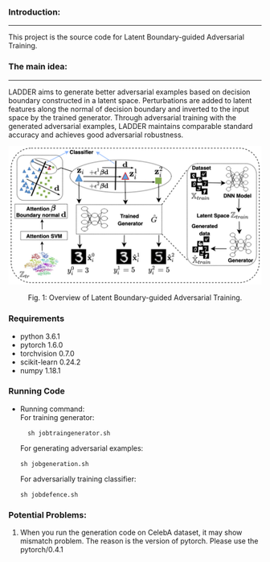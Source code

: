 ### Introduction:
---
This project is the source code for Latent Boundary-guided Adversarial Training.


### The main idea:
---
LADDER aims to generate better adversarial examples based on decision boundary constructed in a latent space. Perturbations are added to latent features along the normal of decision boundary and inverted to the input space by the trained generator. Through adversarial training with the generated adversarial examples, LADDER maintains comparable standard accuracy and achieves good adversarial robustness.  


<center>

![image](flowchart.png)

Fig. 1: Overview of Latent Boundary-guided Adversarial Training.
</center>


### Requirements
- python 3.6.1
- pytorch 1.6.0
- torchvision 0.7.0
- scikit-learn 0.24.2
- numpy 1.18.1


### Running Code
- Running command:  
  For training generator:
  ```shell
	sh jobtraingenerator.sh
  ```
  For generating adversarial examples:
  ```
  sh jobgeneration.sh
  ```
  For adversarially training classifier:
  ```
  sh jobdefence.sh 
  ```

### Potential Problems:
1. When you run the generation code on CelebA dataset, it may show mismatch problem. The reason is the version of pytorch. Please use the pytorch/0.4.1
